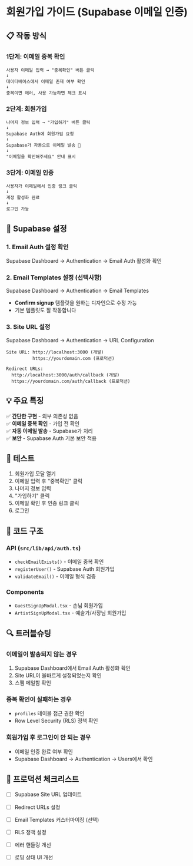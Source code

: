 # 회원가입 가이드 (Supabase 이메일 인증)

## 📋 작동 방식

### 1단계: 이메일 중복 확인
```
사용자 이메일 입력 → "중복확인" 버튼 클릭
↓
데이터베이스에서 이메일 존재 여부 확인
↓
중복이면 에러, 사용 가능하면 체크 표시
```

### 2단계: 회원가입
```
나머지 정보 입력 → "가입하기" 버튼 클릭
↓
Supabase Auth에 회원가입 요청
↓
Supabase가 자동으로 이메일 발송 📧
↓
"이메일을 확인해주세요" 안내 표시
```

### 3단계: 이메일 인증
```
사용자가 이메일에서 인증 링크 클릭
↓
계정 활성화 완료
↓
로그인 가능
```

## 🔧 Supabase 설정

### 1. Email Auth 설정 확인

Supabase Dashboard → Authentication → Email Auth 활성화 확인

### 2. Email Templates 설정 (선택사항)

Supabase Dashboard → Authentication → Email Templates

- **Confirm signup** 템플릿을 원하는 디자인으로 수정 가능
- 기본 템플릿도 잘 작동합니다

### 3. Site URL 설정

Supabase Dashboard → Authentication → URL Configuration

```
Site URL: http://localhost:3000 (개발)
          https://yourdomain.com (프로덕션)

Redirect URLs:
  http://localhost:3000/auth/callback (개발)
  https://yourdomain.com/auth/callback (프로덕션)
```

## 💡 주요 특징

✅ **간단한 구현** - 외부 의존성 없음  
✅ **이메일 중복 확인** - 가입 전 확인  
✅ **자동 이메일 발송** - Supabase가 처리  
✅ **보안** - Supabase Auth 기본 보안 적용  

## 🧪 테스트

1. 회원가입 모달 열기
2. 이메일 입력 후 "중복확인" 클릭
3. 나머지 정보 입력
4. "가입하기" 클릭
5. 이메일 확인 후 인증 링크 클릭
6. 로그인

## 📝 코드 구조

### API (`src/lib/api/auth.ts`)
- `checkEmailExists()` - 이메일 중복 확인
- `registerUser()` - Supabase Auth 회원가입
- `validateEmail()` - 이메일 형식 검증

### Components
- `GuestSignUpModal.tsx` - 손님 회원가입
- `ArtistSignUpModal.tsx` - 예술가/사장님 회원가입

## 🔍 트러블슈팅

### 이메일이 발송되지 않는 경우
1. Supabase Dashboard에서 Email Auth 활성화 확인
2. Site URL이 올바르게 설정되었는지 확인
3. 스팸 메일함 확인

### 중복 확인이 실패하는 경우
- `profiles` 테이블 접근 권한 확인
- Row Level Security (RLS) 정책 확인

### 회원가입 후 로그인이 안 되는 경우
- 이메일 인증 완료 여부 확인
- Supabase Dashboard → Authentication → Users에서 확인

## 🚀 프로덕션 체크리스트

- [ ] Supabase Site URL 업데이트
- [ ] Redirect URLs 설정
- [ ] Email Templates 커스터마이징 (선택)
- [ ] RLS 정책 설정
- [ ] 에러 핸들링 개선
- [ ] 로딩 상태 UI 개선






